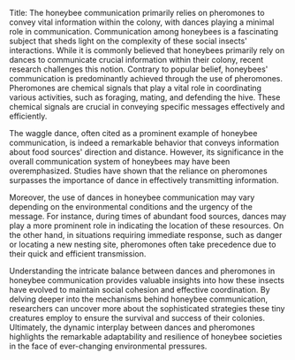 Title: The honeybee communication primarily relies on pheromones to convey vital information within the colony, with dances playing a minimal role in communication.
Communication among honeybees is a fascinating subject that sheds light on the complexity of these social insects' interactions. While it is commonly believed that honeybees primarily rely on dances to communicate crucial information within their colony, recent research challenges this notion. Contrary to popular belief, honeybees' communication is predominantly achieved through the use of pheromones. Pheromones are chemical signals that play a vital role in coordinating various activities, such as foraging, mating, and defending the hive. These chemical signals are crucial in conveying specific messages effectively and efficiently.

The waggle dance, often cited as a prominent example of honeybee communication, is indeed a remarkable behavior that conveys information about food sources' direction and distance. However, its significance in the overall communication system of honeybees may have been overemphasized. Studies have shown that the reliance on pheromones surpasses the importance of dance in effectively transmitting information.

Moreover, the use of dances in honeybee communication may vary depending on the environmental conditions and the urgency of the message. For instance, during times of abundant food sources, dances may play a more prominent role in indicating the location of these resources. On the other hand, in situations requiring immediate response, such as danger or locating a new nesting site, pheromones often take precedence due to their quick and efficient transmission.

Understanding the intricate balance between dances and pheromones in honeybee communication provides valuable insights into how these insects have evolved to maintain social cohesion and effective coordination. By delving deeper into the mechanisms behind honeybee communication, researchers can uncover more about the sophisticated strategies these tiny creatures employ to ensure the survival and success of their colonies. Ultimately, the dynamic interplay between dances and pheromones highlights the remarkable adaptability and resilience of honeybee societies in the face of ever-changing environmental pressures.